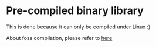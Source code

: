 # Pre-compiled binary library

This is done because it can only be compiled under Linux :)

About foss compilation, please refer to [here](https://github.com/NekogramX/NekoX/blob/master/.github/workflows/foss.yml)